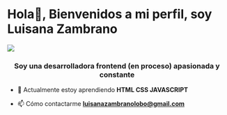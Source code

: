  # Hola👋, Bienvenidos a mi perfil, soy Luisana Zambrano
 ![](https://estilonext.com/_next/image?url=https%3A%2F%2Feststatic.com%2F4274%2Fconversions%2Ffrases-tecnologia-era-digital-large.jpg&w=1024&q=75)

<h3 align="center">Soy una desarrolladora frontend (en proceso) apasionada y constante</h3>


- 🌱 Actualmente estoy aprendiendo **HTML CSS JAVASCRIPT**

- 📫 Cómo contactarme **luisanazambranolobo@gmail.com**

